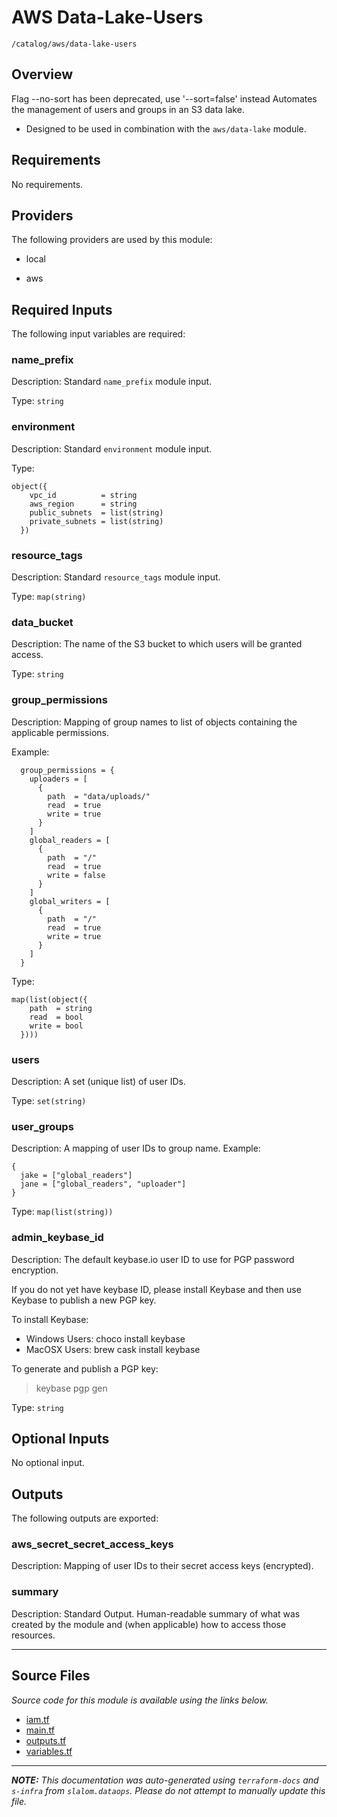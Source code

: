 
# AWS Data-Lake-Users

`/catalog/aws/data-lake-users`

## Overview


Flag --no-sort has been deprecated, use '--sort=false' instead
Automates the management of users and groups in an S3 data lake.

* Designed to be used in combination with the `aws/data-lake` module.

## Requirements

No requirements.

## Providers

The following providers are used by this module:

- local

- aws

## Required Inputs

The following input variables are required:

### name\_prefix

Description: Standard `name_prefix` module input.

Type: `string`

### environment

Description: Standard `environment` module input.

Type:

```hcl
object({
    vpc_id          = string
    aws_region      = string
    public_subnets  = list(string)
    private_subnets = list(string)
  })
```

### resource\_tags

Description: Standard `resource_tags` module input.

Type: `map(string)`

### data\_bucket

Description: The name of the S3 bucket to which users will be granted access.

Type: `string`

### group\_permissions

Description: Mapping of group names to list of objects containing the applicable permissions.

Example:

```
  group_permissions = {
    uploaders = [
      {
        path  = "data/uploads/"
        read  = true
        write = true
      }
    ]
    global_readers = [
      {
        path  = "/"
        read  = true
        write = false
      }
    ]
    global_writers = [
      {
        path  = "/"
        read  = true
        write = true
      }
    ]
  }
```

Type:

```hcl
map(list(object({
    path  = string
    read  = bool
    write = bool
  })))
```

### users

Description: A set (unique list) of user IDs.

Type: `set(string)`

### user\_groups

Description: A mapping of user IDs to group name.
Example:

```
{
  jake = ["global_readers"]
  jane = ["global_readers", "uploader"]
}
```

Type: `map(list(string))`

### admin\_keybase\_id

Description: The default keybase.io user ID to use for PGP password encryption.

If you do not yet have keybase ID, please install Keybase and then use Keybase to publish a new PGP key.

To install Keybase:
 - Windows Users: choco install keybase
 - MacOSX Users:  brew cask install keybase

To generate and publish a PGP key:
 > keybase pgp gen

Type: `string`

## Optional Inputs

No optional input.

## Outputs

The following outputs are exported:

### aws\_secret\_secret\_access\_keys

Description: Mapping of user IDs to their secret access keys (encrypted).

### summary

Description: Standard Output. Human-readable summary of what was created
by the module and (when applicable) how to access those
resources.

---------------------

## Source Files

_Source code for this module is available using the links below._

* [iam.tf](https://github.com/slalom-ggp/dataops-infra/tree/main//catalog/aws/data-lake-users/iam.tf)
* [main.tf](https://github.com/slalom-ggp/dataops-infra/tree/main//catalog/aws/data-lake-users/main.tf)
* [outputs.tf](https://github.com/slalom-ggp/dataops-infra/tree/main//catalog/aws/data-lake-users/outputs.tf)
* [variables.tf](https://github.com/slalom-ggp/dataops-infra/tree/main//catalog/aws/data-lake-users/variables.tf)

---------------------

_**NOTE:** This documentation was auto-generated using
`terraform-docs` and `s-infra` from `slalom.dataops`.
Please do not attempt to manually update this file._
